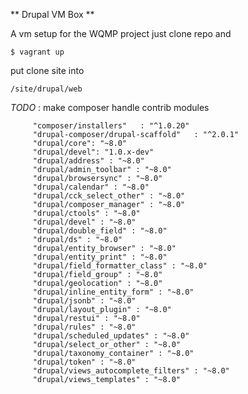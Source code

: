 ** Drupal VM Box **

A vm setup for the WQMP project
just clone repo and 

    $ vagrant up
    
put clone site into 
    
    /site/drupal/web


_TODO_ : make composer handle contrib modules

```
     "composer/installers"   : "^1.0.20"
     "drupal-composer/drupal-scaffold"   : "^2.0.1"
     "drupal/core": "~8.0"
     "drupal/devel": "1.0.x-dev"
     "drupal/address" : "~8.0"
     "drupal/admin_toolbar" : "~8.0"
     "drupal/browsersync" : "~8.0"
     "drupal/calendar" : "~8.0"
     "drupal/cck_select_other" : "~8.0"
     "drupal/composer_manager" : "~8.0"
     "drupal/ctools" : "~8.0"
     "drupal/devel" : "~8.0"
     "drupal/double_field" : "~8.0"
     "drupal/ds" : "~8.0"
     "drupal/entity_browser" : "~8.0"
     "drupal/entity_print" : "~8.0"
     "drupal/field_formatter_class" : "~8.0"
     "drupal/field_group" : "~8.0"
     "drupal/geolocation" : "~8.0"
     "drupal/inline_entity_form" : "~8.0"
     "drupal/jsonb" : "~8.0"
     "drupal/layout_plugin" : "~8.0"
     "drupal/restui" : "~8.0"
     "drupal/rules" : "~8.0"
     "drupal/scheduled_updates" : "~8.0"
     "drupal/select_or_other" : "~8.0"
     "drupal/taxonomy_container" : "~8.0"
     "drupal/token" : "~8.0"
     "drupal/views_autocomplete_filters" : "~8.0"
     "drupal/views_templates" : "~8.0"
```